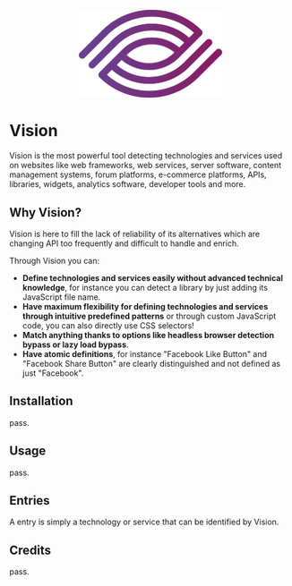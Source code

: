 <p align="center"> 
    <img src="vision.svg" alt="" width="256px">
</p>

# Vision
Vision is the most powerful tool detecting technologies and
services used on websites like web frameworks, web services,
server software, content management systems, forum platforms,
e-commerce platforms, APIs, libraries, widgets, analytics software,
developer tools and more.

## Why Vision?
Vision is here to fill the lack of reliability of its alternatives
which are changing API too frequently and difficult to handle
and enrich.

Through Vision you can:
-   **Define technologies and services easily without
advanced technical knowledge**, for instance you can detect
a library by just adding its JavaScript file name.
-   **Have maximum flexibility for defining technologies and
services through intuitive predefined patterns** or through custom
JavaScript code, you can also directly use CSS selectors!
-   **Match anything thanks to options like headless browser
detection bypass or lazy load bypass**.
-   **Have atomic definitions**, for
instance "Facebook Like Button" and "Facebook
Share Button" are clearly distinguished and not defined
as just "Facebook".

## Installation
pass.

## Usage
pass.

## Entries
A entry is simply a technology or service that can
be identified by Vision.

## Credits
pass.

